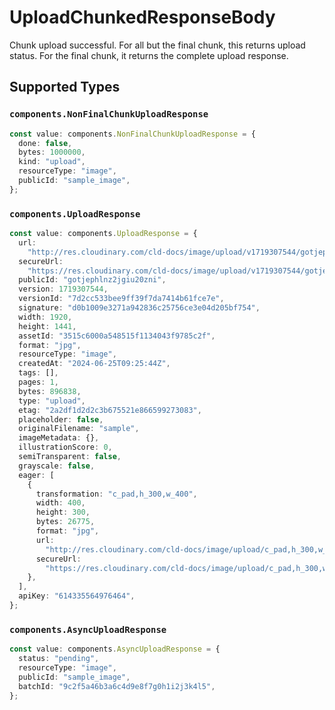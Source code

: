 # UploadChunkedResponseBody

Chunk upload successful. For all but the final chunk, this returns upload status. For the final chunk, it returns the complete upload response.


## Supported Types

### `components.NonFinalChunkUploadResponse`

```typescript
const value: components.NonFinalChunkUploadResponse = {
  done: false,
  bytes: 1000000,
  kind: "upload",
  resourceType: "image",
  publicId: "sample_image",
};
```

### `components.UploadResponse`

```typescript
const value: components.UploadResponse = {
  url:
    "http://res.cloudinary.com/cld-docs/image/upload/v1719307544/gotjephlnz2jgiu20zni.jpg",
  secureUrl:
    "https://res.cloudinary.com/cld-docs/image/upload/v1719307544/gotjephlnz2jgiu20zni.jpg",
  publicId: "gotjephlnz2jgiu20zni",
  version: 1719307544,
  versionId: "7d2cc533bee9ff39f7da7414b61fce7e",
  signature: "d0b1009e3271a942836c25756ce3e04d205bf754",
  width: 1920,
  height: 1441,
  assetId: "3515c6000a548515f1134043f9785c2f",
  format: "jpg",
  resourceType: "image",
  createdAt: "2024-06-25T09:25:44Z",
  tags: [],
  pages: 1,
  bytes: 896838,
  type: "upload",
  etag: "2a2df1d2d2c3b675521e866599273083",
  placeholder: false,
  originalFilename: "sample",
  imageMetadata: {},
  illustrationScore: 0,
  semiTransparent: false,
  grayscale: false,
  eager: [
    {
      transformation: "c_pad,h_300,w_400",
      width: 400,
      height: 300,
      bytes: 26775,
      format: "jpg",
      url:
        "http://res.cloudinary.com/cld-docs/image/upload/c_pad,h_300,w_400/v1719307544/gotjephlnz2jgiu20zni.jpg",
      secureUrl:
        "https://res.cloudinary.com/cld-docs/image/upload/c_pad,h_300,w_400/v1719307544/gotjephlnz2jgiu20zni.jpg",
    },
  ],
  apiKey: "614335564976464",
};
```

### `components.AsyncUploadResponse`

```typescript
const value: components.AsyncUploadResponse = {
  status: "pending",
  resourceType: "image",
  publicId: "sample_image",
  batchId: "9c2f5a46b3a6c4d9e8f7g0h1i2j3k4l5",
};
```

